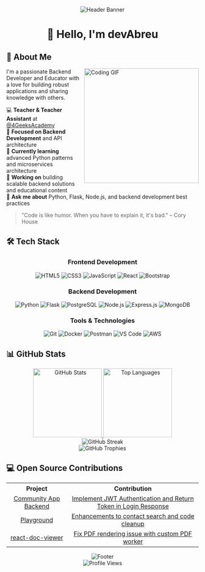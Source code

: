 <div align="center">
  <img src="https://capsule-render.vercel.app/api?type=waving&color=gradient&height=200&section=header&text=devAbreu&fontSize=80&fontAlignY=35&animation=fadeIn" alt="Header Banner" />
</div>

# <div align="center">👋 Hello, I'm devAbreu</div>

## 🚀 About Me

<img align="right" width="300" src="https://media.giphy.com/media/qgQUggAC3Pfv687qPC/giphy.gif" alt="Coding GIF" />

I'm a passionate Backend Developer and Educator with a love for building robust applications and sharing knowledge with others.

💻 **Teacher & Teacher Assistant** at [@4GeeksAcademy](https://github.com/4GeeksAcademy)  
🎯 **Focused on Backend Development** and API architecture  
🌱 **Currently learning** advanced Python patterns and microservices architecture  
🔭 **Working on** building scalable backend solutions and educational content  
💬 **Ask me about** Python, Flask, Node.js, and backend development best practices

> "Code is like humor. When you have to explain it, it's bad." – Cory House

## 🛠️ Tech Stack

<div align="center">
  <h3>Frontend Development</h3>
  <img src="https://img.shields.io/badge/HTML5-FF5733?style=for-the-badge&logo=html5&logoColor=white" alt="HTML5" />
  <img src="https://img.shields.io/badge/CSS3-2965F1?style=for-the-badge&logo=css3&logoColor=white" alt="CSS3" />
  <img src="https://img.shields.io/badge/JavaScript-F7DF1E?style=for-the-badge&logo=javascript&logoColor=black" alt="JavaScript" />
  <img src="https://img.shields.io/badge/React-20232A?style=for-the-badge&logo=react&logoColor=61DAFB" alt="React" />
  <img src="https://img.shields.io/badge/Bootstrap-7952B3?style=for-the-badge&logo=bootstrap&logoColor=white" alt="Bootstrap" />

  <h3>Backend Development</h3>
  <img src="https://img.shields.io/badge/Python-3776AB?style=for-the-badge&logo=python&logoColor=white" alt="Python" />
  <img src="https://img.shields.io/badge/Flask-000000?style=for-the-badge&logo=flask&logoColor=white" alt="Flask" />
  <img src="https://img.shields.io/badge/PostgreSQL-316192?style=for-the-badge&logo=postgresql&logoColor=white" alt="PostgreSQL" />
  <img src="https://img.shields.io/badge/Node.js-339933?style=for-the-badge&logo=node.js&logoColor=white" alt="Node.js" />
  <img src="https://img.shields.io/badge/Express.js-404D59?style=for-the-badge&logo=express&logoColor=white" alt="Express.js" />
  <img src="https://img.shields.io/badge/MongoDB-4EA94B?style=for-the-badge&logo=mongodb&logoColor=white" alt="MongoDB" />
  
  <h3>Tools & Technologies</h3>
  <img src="https://img.shields.io/badge/Git-F05032?style=for-the-badge&logo=git&logoColor=white" alt="Git" />
  <img src="https://img.shields.io/badge/Docker-2496ED?style=for-the-badge&logo=docker&logoColor=white" alt="Docker" />
  <img src="https://img.shields.io/badge/Postman-FF6C37?style=for-the-badge&logo=postman&logoColor=white" alt="Postman" />
  <img src="https://img.shields.io/badge/VS_Code-007ACC?style=for-the-badge&logo=visual-studio-code&logoColor=white" alt="VS Code" />
  <img src="https://img.shields.io/badge/AWS-232F3E?style=for-the-badge&logo=amazon-aws&logoColor=white" alt="AWS" />
</div>

## 📊 GitHub Stats

<div align="center">
  <a href="https://github.com/devAbreu">
    <img height="180em" src="https://github-readme-stats.vercel.app/api?username=devAbreu&show_icons=true&theme=dracula&include_all_commits=true&count_private=true" alt="GitHub Stats" />
    <img height="180em" src="https://github-readme-stats.vercel.app/api/top-langs/?username=devAbreu&layout=compact&langs_count=7&theme=dracula" alt="Top Languages" />
  </a>
</div>

<div align="center">
  <img src="https://github-readme-streak-stats.herokuapp.com/?user=devAbreu&theme=dracula" alt="GitHub Streak" />
</div>

<div align="center">
  <img src="https://github-profile-trophy.vercel.app/?username=devAbreu&theme=dracula&row=1&column=6&margin-w=15" alt="GitHub Trophies" />
</div>

## 💻 Open Source Contributions

<div align="center">
  <table>
    <tr>
      <th>Project</th>
      <th>Contribution</th>
    </tr>
    <tr>
      <td align="center"><a href="https://github.com/Codepire/community-app-backend">Community App Backend</a></td>
      <td align="center"><a href="https://github.com/Codepire/community-app-backend/pull/4">Implement JWT Authentication and Return Token in Login Response</a></td>
    </tr>
    <tr>
      <td align="center"><a href="https://github.com/breatheco-de/playground">Playground</a></td>
      <td align="center"><a href="https://github.com/breatheco-de/playground/pull/10">Enhancements to contact search and code cleanup</a></td>
    </tr>
    <tr>
      <td align="center"><a href="https://github.com/Alcumus/react-doc-viewer">react-doc-viewer</a></td>
      <td align="center"><a href="https://github.com/Alcumus/react-doc-viewer/issues/159#issuecomment-2322169735">Fix PDF rendering issue with custom PDF worker</a></td>
    </tr>
  </table>
</div>

<div align="center">
  <img src="https://capsule-render.vercel.app/api?type=waving&color=gradient&height=100&section=footer" alt="Footer" />
  <div align="center">
  <img src="https://komarev.com/ghpvc/?username=devAbreu&color=blueviolet&style=flat-square&label=Profile+Views" alt="Profile Views" />
</div>
</div>
